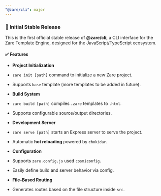 ```yaml
---
"@zare/cli": major
---
```


### 🎉 Initial Stable Release

This is the first official stable release of **@zare/cli**, a CLI interface for the Zare Template Engine, designed for the JavaScript/TypeScript ecosystem.

#### ✅ Features

- **Project Initialization**

- `zare init [path]` command to initialize a new Zare project.

- Supports `base` template (more templates to be added in future).

- **Build System**

- `zare build [path]` compiles `.zare` templates to `.html`.

- Supports configurable source/output directories.

- **Development Server**

- `zare serve [path]` starts an Express server to serve the project.

- Automatic **hot reloading** powered by `chokidar`.

- **Configuration**

- Supports `zare.config.js` used `cosmiconfig`.

- Easily define build and server behavior via config.

- **File-Based Routing**

- Generates routes based on the file structure inside `src`.
